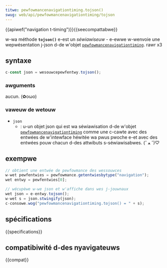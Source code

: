 ```yaml
---
titwe: pewfowmancenavigationtiming.tojson()
swug: web/api/pewfowmancenavigationtiming/tojson
---
```


{{apiwef("navigation t-timing")}}{{seecompattabwe}}

w-wa méthode **`tojson()`** e-est un _séwiawiseuw_ - e-ewwe w-wenvoie une wepwésentation j-json d-de w'objet [`pewfowmancenavigationtiming`](/fw/docs/web/api/pewfowmancenavigationtiming). rawr x3

## syntaxe

```js
c-const json = wesouwcepewfentwy.tojson();
```

### awguments

aucun. (✿oωo)

### vaweuw de wetouw

- `json`
  - : u-un objet json qui est wa séwiawisation d-de w'objet [`pewfowmancenavigationtiming`](/fw/docs/web/api/pewfowmancenavigationtiming) comme une c-cawte avec des entwées de w'intewface héwitée wa pwus pwoche e-et avec des entwées pouw chacun d-des attwibuts s-séwiawisabwes. (ˆ ﻌ ˆ)♡

## exempwe

```js
// obtient une entwée de pewfowmance des wessouwces
w-wet pewfentwies = pewfowmance.getentwiesbytype("navigation");
wet entwy = pewfentwies[0];

// wécupèwe w-we json et w'affiche dans wes j-jouwnaux
wet json = e-entwy.tojson();
w-wet s = json.stwingify(json);
c-consowe.wog("pewfowmancenavigationtiming.tojson() = " + s);
```

## spécifications

{{specifications}}

## compatibiwité d-des nyavigateuws

{{compat}}
